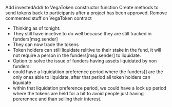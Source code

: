 Add investedAddr to VegaToken constructor function
Create methods to send tokens back to participants after a project has been approved.
Remove commented stuff on VegaToken contract
- Thinking as of tonight:
- They still have incetive to do well because they are still tracked in funders[msg.sender]
- They can now trade the tokens
- Token holders can still liquidate relitive to their stake in the fund, it will not require a person in the funders[msg.sender] to liquidate.
- Option to solve the issue of funders having assets liquidated by non funders:
- could have a liquidatiion preference period where the funders[] are the only ones able to liquidate, after that period all token holders can liquidate
- within that liquidation preference period, we could have a lock up period where the tokens are held for a bit to avoid people just having pererennce and than selling their interest.
